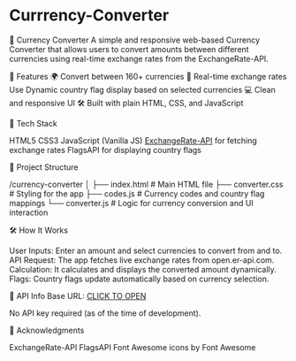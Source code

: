 # Currrency-Converter
💱 Currency Converter
A simple and responsive web-based Currency Converter that allows users to convert amounts between different currencies using real-time exchange rates from the ExchangeRate-API.

🚀 Features
🌍 Convert between 160+ currencies
🧮 Real-time exchange rates
Use Dynamic country flag display based on selected currencies
💻 Clean and responsive UI
🛠 Built with plain HTML, CSS, and JavaScript

🧩 Tech Stack

HTML5
CSS3
JavaScript (Vanilla JS)
[ExchangeRate-API](https://www.exchangerate-api.com/) for fetching exchange rates
FlagsAPI for displaying country flags

📁 Project Structure

/currency-converter
│
├── index.html        # Main HTML file
├── converter.css     # Styling for the app
├── codes.js          # Currency codes and country flag mappings
└── converter.js      # Logic for currency conversion and UI interaction

🛠 How It Works

User Inputs: Enter an amount and select currencies to convert from and to.
API Request: The app fetches live exchange rates from open.er-api.com.
Calculation: It calculates and displays the converted amount dynamically.
Flags: Country flags update automatically based on currency selection.

🔐 API Info
Base URL: [CLICK TO OPEN](https://open.er-api.com/v6/latest/{currency_code})

No API key required (as of the time of development).

🙌 Acknowledgments

ExchangeRate-API
FlagsAPI
Font Awesome icons by Font Awesome
